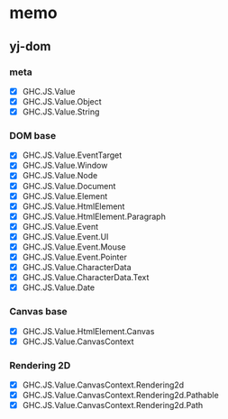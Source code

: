 memo
====

yj-dom
------

### meta

* [x] GHC.JS.Value
* [x] GHC.JS.Value.Object
* [x] GHC.JS.Value.String

### DOM base

* [x] GHC.JS.Value.EventTarget
* [x] GHC.JS.Value.Window
* [x] GHC.JS.Value.Node
* [x] GHC.JS.Value.Document
* [x] GHC.JS.Value.Element
* [x] GHC.JS.Value.HtmlElement
* [x] GHC.JS.Value.HtmlElement.Paragraph
* [x] GHC.JS.Value.Event
* [x] GHC.JS.Value.Event.UI
* [x] GHC.JS.Value.Event.Mouse
* [x] GHC.JS.Value.Event.Pointer
* [x] GHC.JS.Value.CharacterData
* [x] GHC.JS.Value.CharacterData.Text
* [x] GHC.JS.Value.Date

### Canvas base

* [x] GHC.JS.Value.HtmlElement.Canvas
* [x] GHC.JS.Value.CanvasContext

### Rendering 2D

* [x] GHC.JS.Value.CanvasContext.Rendering2d
* [x] GHC.JS.Value.CanvasContext.Rendering2d.Pathable
* [x] GHC.JS.Value.CanvasContext.Rendering2d.Path
